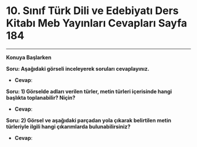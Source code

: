# 10. Sınıf Türk Dili ve Edebiyatı Ders Kitabı Meb Yayınları Cevapları Sayfa 184

---

**Konuya Başlarken**

**Soru: Aşağıdaki görseli inceleyerek soruları cevaplayınız.**

-   **Cevap**:

**Soru: 1) Görselde adları verilen türler, metin türleri içerisinde hangi başlıkta toplanabilir? Niçin?**

-   **Cevap**:

**Soru: 2) Görsel ve aşağıdaki parçadan yola çıkarak belirtilen metin türleriyle ilgili hangi çıkarımlarda bulunabilirsiniz?**

-   **Cevap**:
